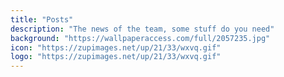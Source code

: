 ```yaml
---
title: "Posts"
description: "The news of the team, some stuff do you need"
background: "https://wallpaperaccess.com/full/2057235.jpg"
icon: "https://zupimages.net/up/21/33/wxvq.gif"
logo: "https://zupimages.net/up/21/33/wxvq.gif"
---
```


